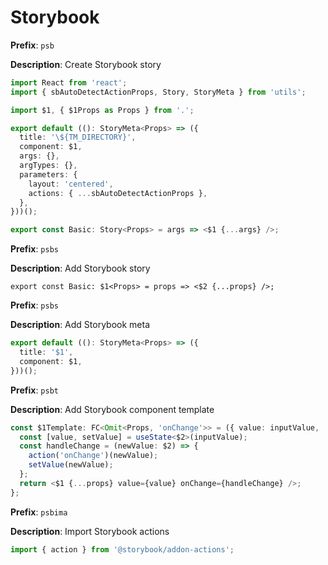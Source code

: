 # Storybook

**Prefix**: `psb`

**Description**: Create Storybook story

```typescript
import React from 'react';
import { sbAutoDetectActionProps, Story, StoryMeta } from 'utils';

import $1, { $1Props as Props } from '.';

export default ((): StoryMeta<Props> => ({
  title: '\${TM_DIRECTORY}',
  component: $1,
  args: {},
  argTypes: {},
  parameters: {
    layout: 'centered',
    actions: { ...sbAutoDetectActionProps },
  },
}))();

export const Basic: Story<Props> = args => <$1 {...args} />;
```

**Prefix**: `psbs`

**Description**: Add Storybook story

```
export const Basic: $1<Props> = props => <$2 {...props} />;
```

**Prefix**: `psbs`

**Description**: Add Storybook meta

```typescript
export default ((): StoryMeta<Props> => ({
  title: '$1',
  component: $1,
}))();
```

**Prefix**: `psbt`

**Description**: Add Storybook component template

```typescript
const $1Template: FC<Omit<Props, 'onChange'>> = ({ value: inputValue, ...props }) => {
  const [value, setValue] = useState<$2>(inputValue);
  const handleChange = (newValue: $2) => {
    action('onChange')(newValue);
    setValue(newValue);
  };
  return <$1 {...props} value={value} onChange={handleChange} />;
};
```

**Prefix**: `psbima`

**Description**: Import Storybook actions

```typescript
import { action } from '@storybook/addon-actions';
```
